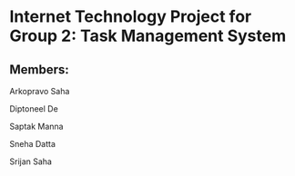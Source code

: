 # Internet Technology Project for Group 2: Task Management System

## Members:

Arkopravo Saha

Diptoneel De

Saptak Manna

Sneha Datta

Srijan Saha
